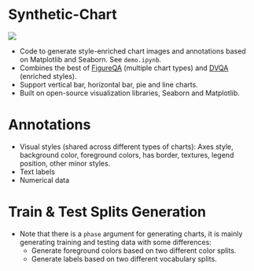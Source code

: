 # Synthetic-Chart
![](https://i.imgur.com/wbNVmNnr.png)
- Code to generate style-enriched chart images and annotations based on Matplotlib and Seaborn. See `demo.ipynb`.
- Combines the best of [FigureQA](https://arxiv.org/abs/1710.07300) (multiple chart types) and [DVQA](https://arxiv.org/abs/1801.08163) (enriched styles).
- Support vertical bar, horizontal bar, pie and line charts.
- Built on open-source visualization libraries, Seaborn and Matplotlib.

# Annotations
- Visual styles (shared across different types of charts): Axes style, background color, foreground colors, has border, textures, legend position, other minor styles.
- Text labels
- Numerical data

# Train & Test Splits Generation
- Note that there is a `phase` argument for generating charts, it is mainly generating training and testing data with some differences:
  - Generate foreground colors based on two different color splits.
  - Generate labels based on two different vocabulary splits.
